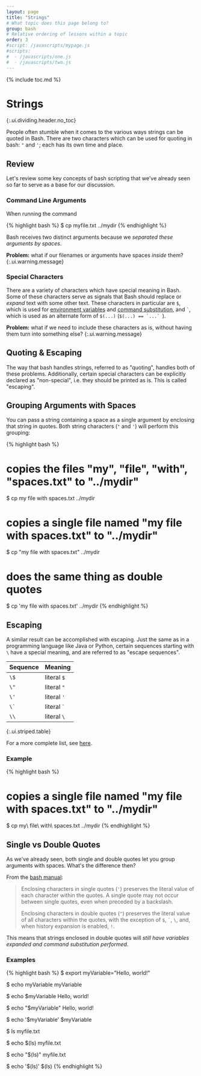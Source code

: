 ```yaml
---
layout: page
title: "Strings"
# What topic does this page belong to?
group: bash
# Relative ordering of lessons within a topic
order: 3
#script: /javascripts/mypage.js
#scripts:
#  - /javascripts/one.js
#  - /javascripts/two.js
---
```



{% include toc.md %}

# Strings
{:.ui.dividing.header.no_toc}

People often stumble when it comes to the various ways strings can be quoted in
Bash. There are two characters which can be used for quoting in bash: `"` and
`'`; each has its own time and place.

## Review

Let's review some key concepts of bash scripting that we've already seen so far
to serve as a base for our discussion.

### Command Line Arguments

When running the command

{% highlight bash %}
$ cp myfile.txt ../mydir
{% endhighlight %}

Bash receives two distinct arguments because we _separated these arguments by
spaces_.

__Problem:__ what if our filenames or arguments have spaces _inside_ them?
{:.ui.warning.message}

### Special Characters

There are a variety of characters which have special meaning in Bash. Some of
these characters serve as signals that Bash should replace or _expand_ text
with some other text. These characters in particular are `$`, which is used for
[environment variables][vars] and [command substitution][command-sub], and
`` ` ``, which is used as an alternate form of `$(...)` (``$(...) == `...` ``).

__Problem:__ what if we need to include these characters as is, without having
them turn into something else?
{:.ui.warning.message}

## Quoting & Escaping

The way that bash handles strings, referred to as "quoting", handles both of
these problems. Additionally, certain special characters can be explicitly
declared as "non-special", i.e. they should be printed as is. This is called
"escaping".

## Grouping Arguments with Spaces

You can pass a string containing a space as a single argument by enclosing that
string in quotes. Both string characters (`"` and `'`) will perform this
grouping:

{% highlight bash %}
# copies the files "my", "file", "with", "spaces.txt" to "../mydir"
$ cp my file with spaces.txt ../mydir

# copies a single file named "my file with spaces.txt" to "../mydir"
$ cp "my file with spaces.txt" ../mydir

# does the same thing as double quotes
$ cp 'my file with spaces.txt' ../mydir
{% endhighlight %}

## Escaping

A similar result can be accomplished with escaping. Just the same as in a
programming language like Java or Python, certain sequences starting with `\`
have a special meaning, and are referred to as "escape sequences".

| Sequence | Meaning         |
| -------- | -------         |
| `\$`     | literal `$`     |
| `\"`     | literal `"`     |
| `\'`     | literal `'`     |
| ``\` ``  | literal `` ` `` |
| `\\`     | literal `\`     |
{:.ui.striped.table}

For a more complete list, see [here][escaping].

### Example

{% highlight bash %}
# copies a single file named "my file with spaces.txt" to "../mydir"
$ cp my\ file\ with\ spaces.txt ../mydir
{% endhighlight %}

## Single vs Double Quotes

As we've already seen, both single and double quotes let you group arguments
with spaces. What's the difference then?

From the [bash manual][bash-3.1.2]:

> Enclosing characters in single quotes (`'`) preserves the literal value of
> each character within the quotes. A single quote may not occur between single
> quotes, even when preceded by a backslash.
>
> Enclosing characters in double quotes (`"`) preserves the literal value of all
> characters within the quotes, with the exception of `$`, `` ` ``, `\`, and,
> when history expansion is enabled, `!`.

This means that strings enclosed in double quotes will _still have variables
expanded and command substitution performed_.

### Examples

{% highlight bash %}
$ export myVariable="Hello, world\!"

$ echo myVariable
myVariable

$ echo $myVariable
Hello, world!

$ echo "$myVariable"
Hello, world!

$ echo '$myVariable'
$myVariable

$ ls
myfile.txt

$ echo $(ls)
myfile.txt

$ echo "$(ls)"
myfile.txt

$ echo '$(ls)'
$(ls)
{% endhighlight %}

[vars]: http://localhost:4000/~15131/topics/terminal-usage/environment-afs/#environment-variables-export
[command-sub]: http://localhost:4000/~15131/topics/bash/input-output/#command-substitution-
[escaping]: http://tldp.org/LDP/abs/html/escapingsection.html
[bash-3.1.2]: http://www.gnu.org/software/bash/manual/html_node/Single-Quotes.html
